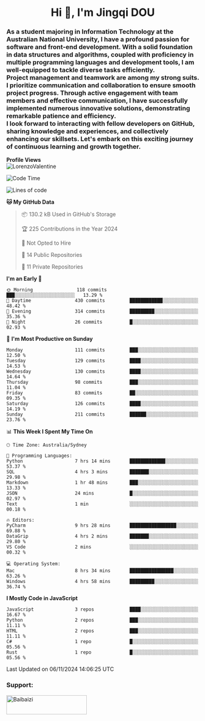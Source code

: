 <h1 align="center">Hi 👋, I'm Jingqi DOU</h1>
<h3 align="left">
As a student majoring in Information Technology at the Australian National University, I have a profound passion for software and front-end development. With a solid foundation in data structures and algorithms, coupled with proficiency in multiple programming languages and development tools, I am well-equipped to tackle diverse tasks efficiently. <br>
Project management and teamwork are among my strong suits. I prioritize communication and collaboration to ensure smooth project progress. Through active engagement with team members and effective communication, I have successfully implemented numerous innovative solutions, demonstrating remarkable patience and efficiency.<br>
I look forward to interacting with fellow developers on GitHub, sharing knowledge and experiences, and collectively enhancing our skillsets. Let's embark on this exciting journey of continuous learning and growth together.
</h3>

**Profile Views**<br>
<img src="https://count.getloli.com/get/@:name" alt="LorenzoValentine" theme="rule34" />


<!--START_SECTION:waka-->
![Code Time](http://img.shields.io/badge/Code%20Time-1%2C059%20hrs%2054%20mins-blue)

![Lines of code](https://img.shields.io/badge/From%20Hello%20World%20I%27ve%20Written-398.5%20thousand%20lines%20of%20code-blue)

**🐱 My GitHub Data** 

> 📦 130.2 kB Used in GitHub's Storage 
 > 
> 🏆 225 Contributions in the Year 2024
 > 
> 🚫 Not Opted to Hire
 > 
> 📜 14 Public Repositories 
 > 
> 🔑 11 Private Repositories 
 > 
**I'm an Early 🐤** 

```text
🌞 Morning                118 commits         ███░░░░░░░░░░░░░░░░░░░░░░   13.29 % 
🌆 Daytime                430 commits         ████████████░░░░░░░░░░░░░   48.42 % 
🌃 Evening                314 commits         █████████░░░░░░░░░░░░░░░░   35.36 % 
🌙 Night                  26 commits          █░░░░░░░░░░░░░░░░░░░░░░░░   02.93 % 
```
📅 **I'm Most Productive on Sunday** 

```text
Monday                   111 commits         ███░░░░░░░░░░░░░░░░░░░░░░   12.50 % 
Tuesday                  129 commits         ████░░░░░░░░░░░░░░░░░░░░░   14.53 % 
Wednesday                130 commits         ████░░░░░░░░░░░░░░░░░░░░░   14.64 % 
Thursday                 98 commits          ███░░░░░░░░░░░░░░░░░░░░░░   11.04 % 
Friday                   83 commits          ██░░░░░░░░░░░░░░░░░░░░░░░   09.35 % 
Saturday                 126 commits         ████░░░░░░░░░░░░░░░░░░░░░   14.19 % 
Sunday                   211 commits         ██████░░░░░░░░░░░░░░░░░░░   23.76 % 
```


📊 **This Week I Spent My Time On** 

```text
🕑︎ Time Zone: Australia/Sydney

💬 Programming Languages: 
Python                   7 hrs 14 mins       █████████████░░░░░░░░░░░░   53.37 % 
SQL                      4 hrs 3 mins        ███████░░░░░░░░░░░░░░░░░░   29.98 % 
Markdown                 1 hr 48 mins        ███░░░░░░░░░░░░░░░░░░░░░░   13.33 % 
JSON                     24 mins             █░░░░░░░░░░░░░░░░░░░░░░░░   02.97 % 
Text                     1 min               ░░░░░░░░░░░░░░░░░░░░░░░░░   00.18 % 

🔥 Editors: 
PyCharm                  9 hrs 28 mins       █████████████████░░░░░░░░   69.88 % 
DataGrip                 4 hrs 2 mins        ███████░░░░░░░░░░░░░░░░░░   29.80 % 
VS Code                  2 mins              ░░░░░░░░░░░░░░░░░░░░░░░░░   00.32 % 

💻 Operating System: 
Mac                      8 hrs 34 mins       ████████████████░░░░░░░░░   63.26 % 
Windows                  4 hrs 58 mins       █████████░░░░░░░░░░░░░░░░   36.74 % 
```

**I Mostly Code in JavaScript** 

```text
JavaScript               3 repos             ████░░░░░░░░░░░░░░░░░░░░░   16.67 % 
Python                   2 repos             ███░░░░░░░░░░░░░░░░░░░░░░   11.11 % 
HTML                     2 repos             ███░░░░░░░░░░░░░░░░░░░░░░   11.11 % 
C#                       1 repo              █░░░░░░░░░░░░░░░░░░░░░░░░   05.56 % 
Rust                     1 repo              █░░░░░░░░░░░░░░░░░░░░░░░░   05.56 % 
```




 Last Updated on 06/11/2024 14:06:25 UTC
<!--END_SECTION:waka-->

<!-- [![willianrod's wakatime stats](https://github-readme-stats.vercel.app/api/wakatime?username=lorenzoval2050)](https://github.com/anuraghazra/github-readme-stats) -->


<h3 align="left">Support:</h3>
<p><a href="https://www.buymeacoffee.com/Baibaizi"> <img align="left" src="https://cdn.buymeacoffee.com/buttons/v2/default-yellow.png" height="50" width="210" alt="Baibaizi" /></a></p><br><br>
